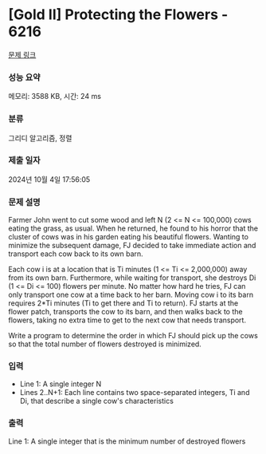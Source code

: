 # [Gold II] Protecting the Flowers - 6216 

[문제 링크](https://www.acmicpc.net/problem/6216) 

### 성능 요약

메모리: 3588 KB, 시간: 24 ms

### 분류

그리디 알고리즘, 정렬

### 제출 일자

2024년 10월 4일 17:56:05

### 문제 설명

<p>Farmer John went to cut some wood and left N (2 <= N <= 100,000) cows eating the grass, as usual. When he returned, he found to his horror that the cluster of cows was in his garden eating his beautiful flowers. Wanting to minimize the subsequent damage, FJ decided to take immediate action and transport each cow back to its own barn.</p>

<p>Each cow i is at a location that is Ti minutes (1 <= Ti <= 2,000,000) away from its own barn. Furthermore, while waiting for transport, she destroys Di (1 <= Di <= 100) flowers per minute. No matter how hard he tries, FJ can only transport one cow at a time back to her barn. Moving cow i to its barn requires 2*Ti minutes (Ti to get there and Ti to return). FJ starts at the flower patch, transports the cow to its barn, and then walks back to the flowers, taking no extra time to get to the next cow that needs transport.</p>

<p>Write a program to determine the order in which FJ should pick up the cows so that the total number of flowers destroyed is minimized.</p>

### 입력 

 <ul>
	<li>Line 1: A single integer N</li>
	<li>Lines 2..N+1: Each line contains two space-separated integers, Ti and Di, that describe a single cow's characteristics</li>
</ul>

<p> </p>

### 출력 

 <p>Line 1: A single integer that is the minimum number of destroyed flowers</p>


